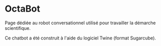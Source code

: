 # OctaBot
Page dédiée au robot conversationnel utilisé pour travailler la démarche scientifique.

Ce chatbot a été construit à l'aide du logiciel Twine (format Sugarcube).
